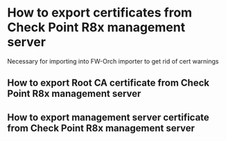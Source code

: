 # How to export certificates from Check Point R8x management server
Necessary for importing into FW-Orch importer to get rid of cert warnings
## How to export Root CA certificate from Check Point R8x management server

## How to export management server certificate from Check Point R8x management server
